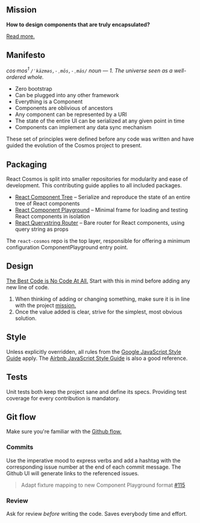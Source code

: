 ## Mission

**How to design components that are truly encapsulated?**

[Read more.](https://github.com/skidding/cosmos/wiki/Problem)

## Manifesto

_cos·mos<sup>1</sup> `/ˈkäzməs,-ˌmōs,-ˌmäs/` noun — 1. The universe seen as
a well-ordered whole._

- Zero bootstrap
- Can be plugged into any other framework
- Everything is a Component
- Components are oblivious of ancestors
- Any component can be represented by a URI
- The state of the entire UI can be serialized at any given point in time
- Components can implement any data sync mechanism

These set of principles were defined before any code was written and have guided the evolution of the Cosmos project to present.

## Packaging

React Cosmos is split into smaller repositories for modularity and ease of development. This contributing guide applies to all included packages.

- [React Component Tree](packages/react-component-tree) – Serialize and reproduce the state of an entire tree of React components
- [React Component Playground](packages/react-component-playground) – Minimal frame for loading and testing React components in isolation
- [React Querystring Router](packages/react-querystring-router) – Bare router for React components, using query string as props

The `react-cosmos` repo is the top layer, responsible for offering a minimum configuration ComponentPlayground entry point.

## Design

[The Best Code is No Code At All.](http://blog.codinghorror.com/the-best-code-is-no-code-at-all/) Start with this in mind before adding any new line of code.

1. When thinking of adding or changing something, make sure it is in line with the project [mission.](#mission)
2. Once the value added is clear, strive for the simplest, most obvious solution.

## Style

Unless explicitly overridden, all rules from the [Google JavaScript Style Guide](https://google-styleguide.googlecode.com/svn/trunk/javascriptguide.xml) apply. The [Airbnb JavaScript Style Guide](https://github.com/airbnb/javascript) is also a good reference.

## Tests

Unit tests both keep the project sane and define its specs. Providing test coverage for every contribution is mandatory.

## Git flow

Make sure you're familiar with the [Github flow.](https://guides.github.com/introduction/flow/)

### Commits

Use the imperative mood to express verbs and add a hashtag with the corresponding issue number at the end of each commit message. The Github UI will generate links to the referenced issues.

> Adapt fixture mapping to new Component Playground format [#115](https://github.com/skidding/cosmos/issues/115)

### Review

Ask for review *before* writing the code. Saves everybody time and effort.
